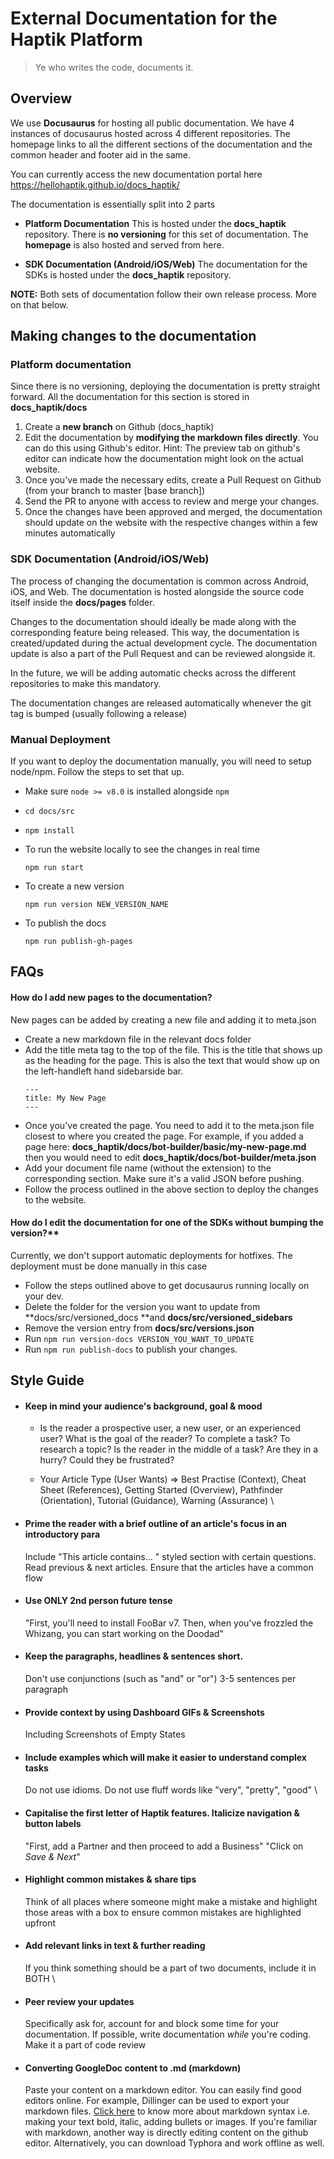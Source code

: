 # **External Documentation for the Haptik Platform**
> Ye who writes the code, documents it.

## Overview

We use **Docusaurus** for hosting all public documentation. We have 4 instances of docusaurus hosted across 4 different repositories. The homepage links to all the different sections of the documentation and the common header and footer aid in the same.

You can currently access the new documentation portal here https://hellohaptik.github.io/docs_haptik/

The documentation is essentially split into 2 parts

*   **Platform Documentation**
This is hosted under the **docs_haptik** repository. There is **no versioning** for this set of documentation. The **homepage** is also hosted and served from here.

*   **SDK Documentation (Android/iOS/Web)**
The documentation for the SDKs is hosted under the **docs_haptik** repository.

**NOTE:** Both sets of documentation follow their own release process. More on that below.

## Making changes to the documentation

### Platform documentation

Since there is no versioning, deploying the documentation is pretty straight forward. All the documentation for this section is stored in **docs_haptik/docs**

1. Create a **new branch** on Github (docs_haptik)
2. Edit the documentation by **modifying the markdown files directly**. You can do this using Github's editor. Hint: The preview tab on github's editor can indicate how the documentation might look on the actual website.
3. Once you've made the necessary edits, create a Pull Request on Github (from your branch to master [base branch])
4. Send the PR to anyone with access to review and merge your changes.
5. Once the changes have been approved and merged, the documentation should update on the website with the respective changes within a few minutes automatically

### SDK Documentation (Android/iOS/Web)

The process of changing the documentation is common across Android, iOS,  and Web. The documentation is hosted alongside the source code itself inside the **docs/pages** folder.

Changes to the documentation should ideally be made along with the corresponding feature being released. This way, the documentation is created/updated during the actual development cycle. The documentation update is also a part of the Pull Request and can be reviewed alongside it. 

In the future, we will be adding automatic checks across the different repositories to make this mandatory.

The documentation changes are released automatically whenever the git tag is bumped (usually following a release)

### Manual Deployment

If you want to deploy the documentation manually, you will need to setup node/npm. Follow the steps to set that up.

*   Make sure `node >= v8.0` is installed alongside `npm`
*   ```
    cd docs/src
    ```
*   ```
    npm install
    ```
*   To run the website locally to see the changes in real time
    ```
    npm run start
    ```
*   To create a new version
    ```
    npm run version NEW_VERSION_NAME
    ```
*   To publish the docs
    ```
    npm run publish-gh-pages
    ```




## FAQs

#### How do I add new pages to the documentation?
New pages can be added by creating a new file and adding it to meta.json
*   Create a new markdown file in the relevant docs folder
*   Add the title meta tag to the top of the file. This is the title that shows up as the heading for the page. This is also the text that would show up on the left-handleft hand sidebarside bar.
    ```
    ---
    title: My New Page
    ---
    ```
*   Once you've created the page. You need to add it to the meta.json file closest to where     you created the page. For example, if you added a page here: **docs_haptik/docs/bot-builder/basic/my-new-page.md** then you would need to edit **docs_haptik/docs/bot-builder/meta.json**
*   Add your document file name (without the extension) to the corresponding section. Make sure it's a valid JSON before pushing.
*   Follow the process outlined in the above section to deploy the changes to the website.

#### How do I edit the documentation for one of the SDKs without bumping the version?**
Currently, we don't support automatic deployments for hotfixes. The deployment must be done manually in this case
*   Follow the steps outlined above to get docusaurus running locally on your dev.
*   Delete the folder for the version you want to update from **docs/src/versioned_docs **and **docs/src/versioned_sidebars**
*   Remove the version entry from **docs/src/versions.json**
*   Run `npm run version-docs VERSION_YOU_WANT_TO_UPDATE`
*   Run `npm run publish-docs` to publish your changes.


## Style Guide

- #### Keep in mind your audience's background, goal & mood
    - Is the reader a prospective user, a new user, or an experienced user? What is the goal of the reader? To complete a task? To research a topic? Is the reader in the middle of a task? Are they in a hurry? Could they be frustrated?

    - Your Article Type (User Wants) ⇒ Best Practise (Context), Cheat Sheet (References), Getting Started (Overview), Pathfinder (Orientation), Tutorial (Guidance), Warning (Assurance) \

- #### Prime the reader with a brief outline of an article's focus in an introductory para
    Include "This article contains… " styled section with certain questions. Read previous & next articles. Ensure that the articles have a common flow

- #### Use ONLY 2nd person future tense
    "First, you'll need to install FooBar v7. Then, when you've frozzled the Whizang, you can start working on the Doodad"

- #### Keep the paragraphs, headlines & sentences short.
    Don't use conjunctions (such as "and" or "or") 3-5 sentences per paragraph

- #### Provide context by using Dashboard GIFs & Screenshots
    Including Screenshots of Empty States

- #### Include examples which will make it easier to understand complex tasks
    Do not use idioms. Do not use fluff words like "very", "pretty", "good" \

- #### Capitalise the first letter of Haptik features. Italicize navigation & button labels
    "First, add a Partner and then proceed to add a Business"
    "Click on _Save & Next_"

- #### Highlight common mistakes & share tips
    Think of all places where someone might make a mistake and highlight those areas with a box to ensure common mistakes are highlighted upfront

- #### Add relevant links in text & further reading
    If you think something should be a part of two documents, include it in BOTH \

- #### Peer review your updates
    Specifically ask for, account for and block some time for your documentation. If possible, write documentation _while_ you're coding. Make it a part of code review

- #### Converting GoogleDoc content to .md (markdown)
    Paste your content on a markdown editor. You can easily find good editors online. For example, Dillinger can be used to export your markdown files. [Click here](https://www.markdownguide.org/basic-syntax/) to know more about markdown syntax i.e. making your text bold, italic, adding bullets or images. If you're familiar with markdown, another way is directly editing content on the github editor. Alternatively, you can download Typhora and work offline as well.
